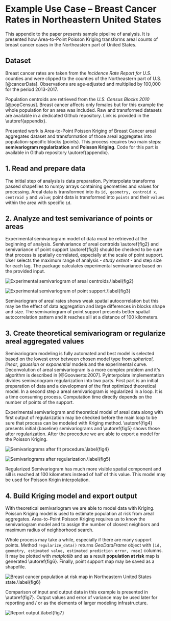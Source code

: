 # Example Use Case – Breast Cancer Rates in Northeastern United States

This appendix to the paper presents sample pipeline of analysis. It is presented how Area-to-Point Poisson Kriging transforms areal counts of breast cancer cases in the Northeastern part of United States.

## Dataset

Breast cancer rates are taken from the *Incidence Rate Report for U.S.* counties and were clipped to the counties of the Northeastern part of U.S. [@cancerData]. Observations are age-adjusted and multiplied by 100,000 for the period 2013-2017.

Population centroids are retrieved from the *U.S. Census Blocks 2010* [@popCensus]. Breast cancer affects only females but for this example the whole population for an area was included. Raw and transformed datasets are available in a dedicated Github repository. Link is provided in the \autoref{appendix}.

Presented work is Area-to-Point Poisson Kriging of Breast Cancer areal aggregates dataset and transformation of those areal aggregates into population-specific blocks (points). This process requires two main steps: **semivariogram regularization** and **Poisson Kriging**. Code for this part is available in Github repository \autoref{appendix}.

## 1. Read and prepare data

The initial step of analysis is data preparation. Pyinterpolate transforms passed shapefiles to numpy arrays containing geometries and values for processing. Areal data is transformed into its `id, geometry, centroid x, centroid y` and `value`; point data is transformed into `points` and their `values` within the area with specific `id`.

## 2. Analyze and test semivariance of points or areas

Experimental semivariogram model of data must be retrieved at the beginning of analysis. Semivariance of areal centroids \autoref{fig2} and semivariance of point support \autoref{fig3} should be checked to be sure that process is spatially correlated, especially at the scale of point support. User selects the maximum range of analysis - *study extent* - and step size for each lag. The package calculates experimental semivariance based on the provided input.

![Experimental semivariogram of areal centroids.\label{fig2}](fig2.png)

![Experimental semivariogram of point support.\label{fig3}](fig3.png)

Semivariogram of areal rates shows weak spatial autocorrelation but this may be the effect of data aggregation and large differences in blocks shape and size. The semivariogram of point support presents better spatial autocorrelation pattern and it reaches sill at a distance of 100 kilometers.

## 3. Create theoretical semivariogram or regularize areal aggregated values

Semivariogram modeling is fully automated and best model is selected based on the lowest error between chosen model type from *spherical*, *linear*, *gaussian* or *exponential* models and the experimental curve.
Deconvolution of areal semivariogram is a more complex problem and it's algorithm is described in [@Goovaerts:2007].  Pyinterpolate implementation divides semivariogram regularization into two parts. First part is an initial preparation of data and a development of the first optimized theoretical model. In a second step a areal semivariogram is regularized in a loop. It is a time consuming process. Computation time directly depends on the number of points of the support.

Experimental semivariogram and theoretical model of areal data along with first output of regularization may be checked before the main loop to be sure that process can be modeled with Kriging method. \autoref{fig4} presents initial (baseline) semivariograms and \autoref{fig5} shows those after regularization. After the procedure we are able to export a model for the Poisson Kriging.

![Semivariograms after fit procedure.\label{fig4}](fig4.png)

![Semivariograms after regularization.\label{fig5}](fig5.png)

Regularized Semivariogram has much more visible spatial component and sill is reached at 100 kilometers instead of half of this value. This model may be used for Poisson Krigin interpolation.

## 4. Build Kriging model and export output

With theoretical semivariogram we are able to model data with Kriging. Poisson Kriging model is used to estimate population at risk from areal aggregates. Area-to-Point Poisson Kriging requires us to know the semivariogram model and to assign the number of closest neighbors and maximum radius of neighborhood search.

Whole process may take a while, especially if there are many support points. Method `regularize_data()` returns *GeoDataFrame* object with `[id, geometry, estimated value, estimated prediction error, rmse]` columns. It may be plotted with *matplotlib* and as a result **population at risk** map is generated \autoref{fig6}. Finally, point support map may be saved as a shapefile.

![Breast cancer population at risk map in Northeastern United States state.\label{fig6}](fig6.png)

Comparison of input and output data in this example is presented in \autoref{fig7}. Output values and error of variance may be used later for reporting and / or as the elements of larger modeling infrastructure.

 ![Report output.\label{fig7}](fig7.png)